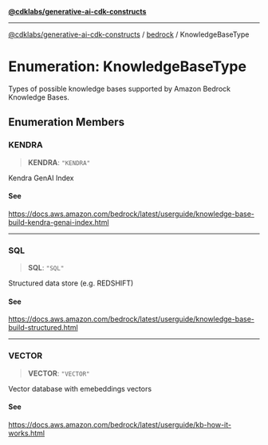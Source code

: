 [**@cdklabs/generative-ai-cdk-constructs**](../../../README.md)

***

[@cdklabs/generative-ai-cdk-constructs](../../../README.md) / [bedrock](../README.md) / KnowledgeBaseType

# Enumeration: KnowledgeBaseType

Types of possible knowledge bases supported by Amazon Bedrock Knowledge Bases.

## Enumeration Members

### KENDRA

> **KENDRA**: `"KENDRA"`

Kendra GenAI Index

#### See

https://docs.aws.amazon.com/bedrock/latest/userguide/knowledge-base-build-kendra-genai-index.html

***

### SQL

> **SQL**: `"SQL"`

Structured data store (e.g. REDSHIFT)

#### See

https://docs.aws.amazon.com/bedrock/latest/userguide/knowledge-base-build-structured.html

***

### VECTOR

> **VECTOR**: `"VECTOR"`

Vector database with emebeddings vectors

#### See

https://docs.aws.amazon.com/bedrock/latest/userguide/kb-how-it-works.html
